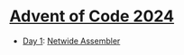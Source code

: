 # [Advent of Code 2024](https://adventofcode.com/2024/)

* [Day 1](week1/README.md): [Netwide Assembler](https://en.wikipedia.org/wiki/Netwide_Assembler)
